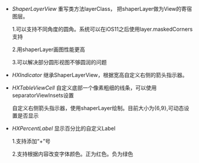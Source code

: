   
 - *ShaperLayerView*
    重写类方法layerClass， 把shaperLayer做为View的寄宿图层。
    
     1.可以支持不同角度的圆角。系统可以在iOS11之后使用layer.maskedCorners支持
 
    2.用shaperLayer画图性能更高
 
     3.可以解决部分圆形视图不够圆润的问题
 
- *HXIndicator*  继承ShaperLayerView，根据宽高自定义右侧的箭头指示器。

- *HXTableViewCell* 
   自定义底部一个像素粗细的线条，可以使用separatorViewInsets设置
  
   自定义右侧箭头指示器，使用shaperLayer绘制。目前大小为{6,9},可动态设置是否显示

- *HXPercentLabel* 显示百分比的自定义Label

   1.支持添加“+”号
 
   2.支持根据内容改变字体颜色。正为红色。负为绿色

